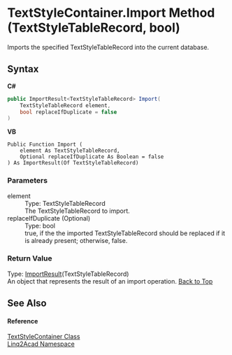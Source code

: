 # TextStyleContainer.Import Method (TextStyleTableRecord, bool)
 

Imports the specified TextStyleTableRecord into the current database.

## Syntax

**C#**<br />
``` C#
public ImportResult<TextStyleTableRecord> Import(
	TextStyleTableRecord element,
	bool replaceIfDuplicate = false
)
```

**VB**<br />
``` VB
Public Function Import ( 
	element As TextStyleTableRecord,
	Optional replaceIfDuplicate As Boolean = false
) As ImportResult(Of TextStyleTableRecord)
```


### Parameters
<dl><dt>element</dt><dd>Type: TextStyleTableRecord<br />The TextStyleTableRecord to import.</dd><dt>replaceIfDuplicate (Optional)</dt><dd>Type: bool<br />true, if the the imported TextStyleTableRecord should be replaced if it is already present; otherwise, false.</dd></dl>

### Return Value
Type: <a href="T_Linq2Acad_ImportResult_1.md#ImportResultT-Class">ImportResult</a>(TextStyleTableRecord)<br />An object that represents the result of an import operation.
<a href="#TextStyleContainerImport-Method-TextStyleTableRecord-bool">Back to Top</a>

## See Also


#### Reference
<a href="T_Linq2Acad_TextStyleContainer.md#TextStyleContainer-Class">TextStyleContainer Class</a><br /><a href="N_Linq2Acad.md#Linq2Acad-Namespace">Linq2Acad Namespace</a><br />
